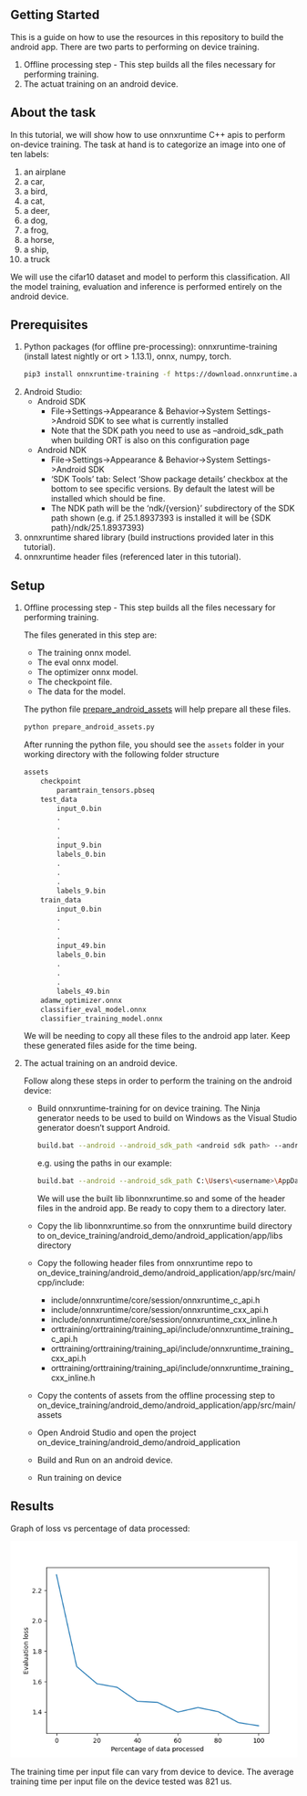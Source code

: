 ## Getting Started

This is a guide on how to use the resources in this repository to build the android app. There are two parts to performing on device training.

1. Offline processing step - This step builds all the files necessary for performing training.
2. The actuat training on an android device.

## About the task

In this tutorial, we will show how to use onnxruntime C++ apis to perform on-device training. The task at hand is to categorize an image into one of ten labels:
1. an airplane
2. a car,
3. a bird,
4. a cat,
5. a deer,
6. a dog,
7. a frog,
8. a horse,
9. a ship,
20. a truck

We will use the cifar10 dataset and model to perform this classification. All the model training, evaluation and inference is performed entirely on the android device.


## Prerequisites
1. Python packages (for offline pre-processing): onnxruntime-training (install latest nightly or ort > 1.13.1), onnx, numpy, torch.
    ```sh
    pip3 install onnxruntime-training -f https://download.onnxruntime.ai/onnxruntime_nightly_cu116.html
    ```
2. Android Studio:
    - Android SDK
      - File->Settings->Appearance & Behavior->System Settings->Android SDK to see what is currently installed
      - Note that the SDK path you need to use as –android_sdk_path when building ORT is also on this configuration page
    - Android NDK
      - File->Settings->Appearance & Behavior->System Settings->Android SDK
      - ‘SDK Tools’ tab: Select ‘Show package details’ checkbox at the bottom to see specific versions. By default the latest will be installed which should be fine.
      - The NDK path will be the ‘ndk/{version}’ subdirectory of the SDK path shown (e.g. if 25.1.8937393 is installed it will be {SDK path}/ndk/25.1.8937393)
3. onnxruntime shared library (build instructions provided later in this tutorial).
4. onnxruntime header files (referenced later in this tutorial).


## Setup

1. Offline processing step - This step builds all the files necessary for performing training.
    
    The files generated in this step are:
    - The training onnx model.
    - The eval onnx model.
    - The optimizer onnx model.
    - The checkpoint file.
    - The data for the model.

    The python file [prepare_android_assets](offline_preprocessing/prepare_android_assets.py) will help prepare all these files. 
    ```py
    python prepare_android_assets.py
    ```
    After running the python file, you should see the `assets` folder in your working directory with the following folder structure
    ```
    assets
        checkpoint
            paramtrain_tensors.pbseq
        test_data
            input_0.bin
            .
            .
            .
            input_9.bin
            labels_0.bin
            .
            .
            .
            labels_9.bin
        train_data
            input_0.bin
            .
            .
            .
            input_49.bin
            labels_0.bin
            .
            .
            .
            labels_49.bin
        adamw_optimizer.onnx
        classifier_eval_model.onnx
        classifier_training_model.onnx
    ```
    We will be needing to copy all these files to the android app later. Keep these generated files aside for the time being. 

2. The actual training on an android device.

    Follow along these steps in order to perform the training on the android device:

    - Build onnxruntime-training for on device training. The Ninja generator needs to be used to build on Windows as the Visual Studio generator doesn’t support Android.

        ```sh
        build.bat --android --android_sdk_path <android sdk path> --android_ndk_path <android ndk path> --android_abi <android abi, e.g., arm64-v8a (default) or armeabi-v7a> --android_api <android api level, e.g., 27 (default)> --cmake_generator Ninja --enable_training --enable_training_on_device --skip_tests --build_shared_lib --config MinSizeRel
        ```

        e.g. using the paths in our example:

        ```sh
        build.bat --android --android_sdk_path C:\Users\<username>\AppData\Local\Android\Sdk --android_ndk_path C:\Users\<username>\AppData\Local\Android\Sdk\ndk\25.1.8937393 --android_abi arm64-v8a --android_api 27 --cmake_generator  Ninja --enable_training --enable_training_on_device --skip_tests --build_shared_lib --config MinSizeRel
        ```

        We will use the built lib libonnxruntime.so and some of the header files in the android app. Be ready to copy them to a directory later.

    - Copy the lib libonnxruntime.so from the onnxruntime build directory to on_device_training/android_demo/android_application/app/libs directory
    - Copy the following header files from onnxruntime repo to on_device_training/android_demo/android_application/app/src/main/cpp/include:
      - include/onnxruntime/core/session/onnxruntime_c_api.h
      - include/onnxruntime/core/session/onnxruntime_cxx_api.h
      - include/onnxruntime/core/session/onnxruntime_cxx_inline.h
      - orttraining/orttraining/training_api/include/onnxruntime_training_c_api.h
      - orttraining/orttraining/training_api/include/onnxruntime_training_cxx_api.h
      - orttraining/orttraining/training_api/include/onnxruntime_training_cxx_inline.h

    - Copy the contents of assets from the offline processing step to on_device_training/android_demo/android_application/app/src/main/assets

    - Open Android Studio and open the project on_device_training/android_demo/android_application
    - Build and Run on an android device.
    - Run training on device

## Results
Graph of loss vs percentage of data processed:

![](results.png)

The training time per input file can vary from device to device. The average training time per input file on the device tested was 821 us.
